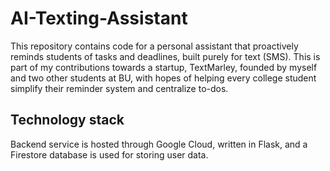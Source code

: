 # AI-Texting-Assistant
This repository contains code for a personal assistant that proactively reminds students of tasks and deadlines, built purely for text (SMS). This is part of my contributions towards a startup, TextMarley, founded by myself and two other students at BU, with hopes of helping every college student simplify their reminder system and centralize to-dos. 

## Technology stack
Backend service is hosted through Google Cloud, written in Flask, and a Firestore database is used for storing user data. 
